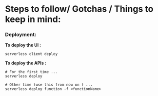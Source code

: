 # Steps to follow/ Gotchas / Things to keep in mind:

### Deployment:

**To deploy the UI :**

```shell
serverless client deploy
```

**To deploy the APIs :**
```shell
# For the first time ...
serverless deploy

# Other time (use this from now on ) ...
serverless deploy function -f <functionName>
```
